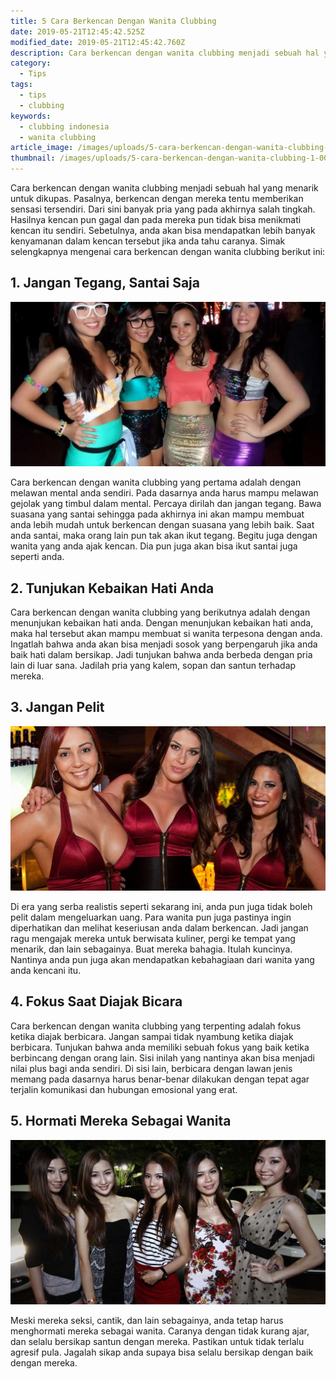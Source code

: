 ```yaml
---
title: 5 Cara Berkencan Dengan Wanita Clubbing
date: 2019-05-21T12:45:42.525Z
modified_date: 2019-05-21T12:45:42.760Z
description: Cara berkencan dengan wanita clubbing menjadi sebuah hal yang menarik untuk dikupas. Pasalnya, berkencan dengan mereka.
category:
  - Tips
tags:
  - tips
  - clubbing
keywords:
  - clubbing indonesia
  - wanita clubbing
article_image: /images/uploads/5-cara-berkencan-dengan-wanita-clubbing-3.jpg
thumbnail: /images/uploads/5-cara-berkencan-dengan-wanita-clubbing-1-009.jpg
---
```

Cara berkencan dengan wanita clubbing menjadi sebuah hal yang menarik untuk dikupas. Pasalnya, berkencan dengan mereka tentu memberikan sensasi tersendiri. Dari sini banyak pria yang pada akhirnya salah tingkah. Hasilnya kencan pun gagal dan pada mereka pun tidak bisa menikmati kencan itu sendiri. Sebetulnya, anda akan bisa mendapatkan lebih banyak kenyamanan dalam kencan tersebut jika anda tahu caranya. Simak selengkapnya mengenai cara berkencan dengan wanita clubbing berikut ini:



## 1. Jangan Tegang, Santai Saja

![5 Cara Berkencan Dengan Wanita Clubbing](/images/uploads/5-cara-berkencan-dengan-wanita-clubbing-3.jpg)

Cara berkencan dengan wanita clubbing yang pertama adalah dengan melawan mental anda sendiri. Pada dasarnya anda harus mampu melawan gejolak yang timbul dalam mental. Percaya dirilah dan jangan tegang. Bawa suasana yang santai sehingga pada akhirnya ini akan mampu membuat anda lebih mudah untuk berkencan dengan suasana yang lebih baik. Saat anda santai, maka orang lain pun tak akan ikut tegang. Begitu juga dengan wanita yang anda ajak kencan. Dia pun juga akan bisa ikut santai juga seperti anda.



## 2. Tunjukan Kebaikan Hati Anda

Cara berkencan dengan wanita clubbing yang berikutnya adalah dengan menunjukan kebaikan hati anda. Dengan menunjukan kebaikan hati anda, maka hal tersebut akan mampu membuat si wanita terpesona dengan anda. Ingatlah bahwa anda akan bisa menjadi sosok yang berpengaruh jika anda baik hati dalam bersikap. Jadi tunjukan bahwa anda berbeda dengan pria lain di luar sana. Jadilah pria yang kalem, sopan dan santun terhadap mereka.



## 3.  Jangan Pelit

![5 Cara Berkencan Dengan Wanita Clubbing](/images/uploads/5-cara-berkencan-dengan-wanita-clubbing-2.jpg)

Di era yang serba realistis seperti sekarang ini, anda pun juga tidak boleh pelit dalam mengeluarkan uang. Para wanita pun juga pastinya ingin diperhatikan dan melihat keseriusan anda dalam berkencan. Jadi jangan ragu mengajak mereka untuk berwisata kuliner, pergi ke tempat yang menarik, dan lain sebagainya. Buat mereka bahagia. Itulah kuncinya. Nantinya anda pun juga akan mendapatkan kebahagiaan dari wanita yang anda kencani itu.



## 4. Fokus Saat Diajak Bicara

Cara berkencan dengan wanita clubbing yang terpenting adalah fokus ketika diajak berbicara. Jangan sampai tidak nyambung ketika diajak berbicara. Tunjukan bahwa anda memiliki sebuah fokus yang baik ketika berbincang dengan orang lain. Sisi inilah yang nantinya akan bisa menjadi nilai plus bagi anda sendiri. Di sisi lain, berbicara dengan lawan jenis memang pada dasarnya harus benar-benar dilakukan dengan tepat agar terjalin komunikasi dan hubungan emosional yang erat.



## 5. Hormati Mereka Sebagai Wanita

![5 Cara Berkencan Dengan Wanita Clubbing](/images/uploads/5-cara-berkencan-dengan-wanita-clubbing-1.jpg)

Meski mereka seksi, cantik, dan lain sebagainya, anda tetap harus menghormati mereka sebagai wanita. Caranya dengan tidak kurang ajar, dan selalu bersikap santun dengan mereka. Pastikan untuk tidak terlalu agresif pula. Jagalah sikap anda supaya bisa selalu bersikap dengan baik dengan mereka.

